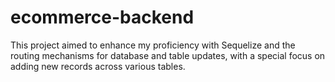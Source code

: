 # ecommerce-backend
This project aimed to enhance my proficiency with Sequelize and the routing mechanisms for database and table updates, with a special focus on adding new records across various tables.
